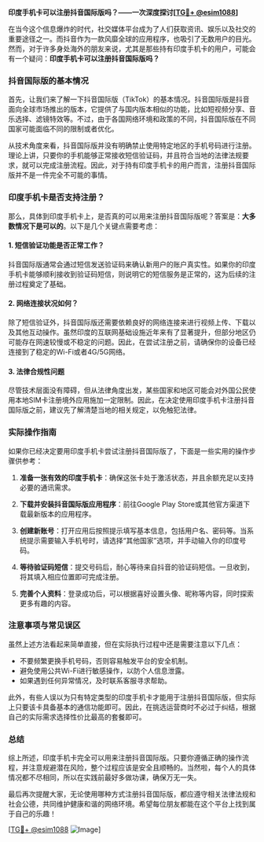 **印度手机卡可以注册抖音国际版吗？——一次深度探讨[[TG💪+ @esim1088](https://t.me/s/esim1088)]**

在当今这个信息爆炸的时代，社交媒体平台成为了人们获取资讯、娱乐以及社交的重要途径之一。而抖音作为一款风靡全球的应用程序，也吸引了无数用户的目光。然而，对于许多身处海外的朋友来说，尤其是那些持有印度手机卡的用户，可能会有一个疑问：**印度手机卡可以注册抖音国际版吗？**

### 抖音国际版的基本情况

首先，让我们来了解一下抖音国际版（TikTok）的基本情况。抖音国际版是抖音面向全球市场推出的版本，它提供了与国内版本相似的功能，比如短视频分享、音乐选择、滤镜特效等。不过，由于各国网络环境和政策的不同，抖音国际版在不同国家可能面临不同的限制或者优化。

从技术角度来看，抖音国际版并没有明确禁止使用特定地区的手机号码进行注册。理论上讲，只要你的手机能够正常接收短信验证码，并且符合当地的法律法规要求，就可以完成注册流程。因此，对于持有印度手机卡的用户而言，注册抖音国际版并不是一件完全不可能的事情。

### 印度手机卡是否支持注册？

那么，具体到印度手机卡上，是否真的可以用来注册抖音国际版呢？答案是：**大多数情况下是可以的**。以下是几个关键点需要考虑：

#### 1. 短信验证功能是否正常工作？
抖音国际版通常会通过短信发送验证码来确认新用户的账户真实性。如果你的印度手机卡能够顺利接收到验证码短信，则说明它的短信服务是正常的，这为后续的注册过程奠定了基础。

#### 2. 网络连接状况如何？
除了短信验证外，抖音国际版还需要依赖良好的网络连接来进行视频上传、下载以及其他互动操作。虽然印度的互联网基础设施近年来有了显著提升，但部分地区仍可能存在网速较慢或不稳定的问题。因此，在尝试注册之前，请确保你的设备已经连接到了稳定的Wi-Fi或者4G/5G网络。

#### 3. 法律合规性问题
尽管技术层面没有障碍，但从法律角度出发，某些国家和地区可能会对外国公民使用本地SIM卡注册境外应用施加一定限制。因此，在决定使用印度手机卡注册抖音国际版之前，建议先了解清楚当地的相关规定，以免触犯法律。

### 实际操作指南

如果你已经决定要用印度手机卡尝试注册抖音国际版了，下面是一些实用的操作步骤供参考：

1. **准备一张有效的印度手机卡**：确保这张卡处于激活状态，并且余额充足以支持必要的通讯需求。
   
2. **下载并安装抖音国际版应用程序**：前往Google Play Store或其他官方渠道下载最新版本的应用程序。

3. **创建新账号**：打开应用后按照提示填写基本信息，包括用户名、密码等。当系统提示需要输入手机号时，请选择“其他国家”选项，并手动输入你的印度号码。

4. **等待验证码短信**：提交号码后，耐心等待来自抖音的验证码短信。一旦收到，将其填入相应位置即可完成注册。

5. **完善个人资料**：登录成功后，可以根据喜好设置头像、昵称等内容，同时探索更多有趣的内容。

### 注意事项与常见误区

虽然上述方法看起来简单直接，但在实际执行过程中还是需要注意以下几点：

- 不要频繁更换手机号码，否则容易触发平台的安全机制。
- 避免使用公共Wi-Fi进行敏感操作，以防个人信息泄露。
- 如果遇到任何异常情况，及时联系客服寻求帮助。

此外，有些人误以为只有特定类型的印度手机卡才能用于注册抖音国际版，但实际上只要该卡具备基本的通信功能即可。因此，在挑选运营商时不必过于纠结，根据自己的实际需求选择性价比最高的套餐即可。

### 总结

综上所述，印度手机卡完全可以用来注册抖音国际版。只要你遵循正确的操作流程，并注意规避潜在风险，整个过程应该是安全且顺畅的。当然啦，每个人的具体情况都不尽相同，所以在实践前最好多做功课，确保万无一失。

最后再次提醒大家，无论使用哪种方式注册抖音国际版，都应遵守相关法律法规和社会公德，共同维护健康和谐的网络环境。希望每位朋友都能在这个平台上找到属于自己的乐趣！

[[TG💪+ @esim1088](https://t.me/s/esim1088) ![Image](https://i.postimg.cc/4NQfJmqS/Snipaste-2025-05-13-00-14-12.png)]